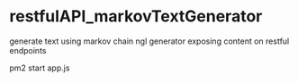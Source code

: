 # restfulAPI_markovTextGenerator
generate text using markov chain ngl generator exposing content on restful endpoints

 pm2 start app.js
